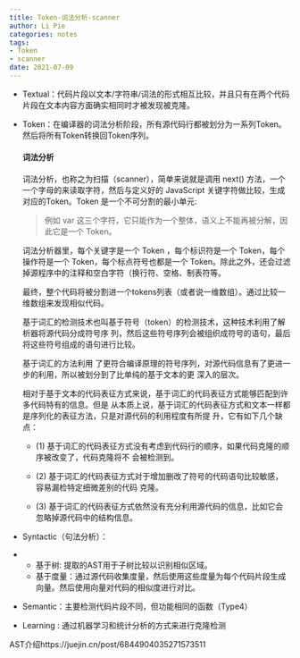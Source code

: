 ```yaml
---
title: Token-词法分析-scanner
author: Li Pie
categories: notes
tags: 
- Token
- scanner
date: 2021-07-09
---
```




- Textual：代码片段以文本/字符串/词法的形式相互比较，并且只有在两个代码片段在文本内容方面确实相同时才被发现被克隆。 

- Token：在编译器的词法分析阶段，所有源代码行都被划分为一系列Token。 然后将所有Token转换回Token序列。

  #### 词法分析

  词法分析，也称之为扫描（scanner），简单来说就是调用 next() 方法，一个一个字母的来读取字符，然后与定义好的 JavaScript 关键字符做比较，生成对应的Token。Token 是一个不可分割的最小单元:

  > 例如 var 这三个字符，它只能作为一个整体，语义上不能再被分解，因此它是一个 Token。

  词法分析器里，每个关键字是一个 Token ，每个标识符是一个 Token，每个操作符是一个 Token，每个标点符号也都是一个 Token。除此之外，还会过滤掉源程序中的注释和空白字符（换行符、空格、制表符等。

  最终，整个代码将被分割进一个tokens列表（或者说一维数组）。通过比较一维数组来发现相似代码。

  

  基于词汇的检测技术也叫基于符号（token）的检测技术，这种技术利用了解析器将源代码分成符号序
  列，然后这些符号序列会被组织成符号的语句，最后将这些符号组成的语句进行比较。

  基于词汇的方法利用
  了更符合编译原理的符号序列，对源代码信息有了更进一步的利用，所以被划分到了比单纯的基于文本的更
  深入的层次。

  

  相对于基于文本的代码表征方式来说，基于词汇的代码表征方式能够匹配到许多代码特有的信息。但是
  从本质上说，基于词汇的代码表征方式和文本一样都是序列化的表征方法，只是对源代码的利用程度有所提
  升，它有如下几个缺点：

  - (1) 基于词汇的代码表征方式没有考虑到代码行的顺序，如果代码克隆的顺序被改变了，代码克隆将不
    会被检测到。

  - (2) 基于词汇的代码表征方式对于增加删改了符号的代码语句比较敏感，容易漏检特定细微差别的代码
    克隆。

  - (3) 基于词汇的代码表征方式依然没有充分利用源代码的信息，比如它会忽略掉源代码中的结构信息。

  
  
- Syntactic（句法分析）：

- - 基于树: 提取的AST用于子树比较以识别相似区域。
  - 基于度量：通过源代码收集度量，然后使用这些度量为每个代码片段生成向量。然后使用向量对代码的相似度进行对比。

- Semantic：主要检测代码片段不同，但功能相同的函数（Type4）

- Learning : 通过机器学习和统计分析的方式来进行克隆检测

AST介绍https://juejin.cn/post/6844904035271573511

